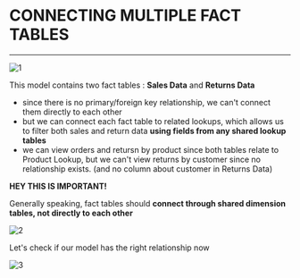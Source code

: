# CONNECTING MULTIPLE FACT TABLES
___


![1](https://github.com/anaswick/my_portfolio/assets/24541471/8be2789d-f0dd-48b3-8265-16b7053ac583)

This model contains two fact tables : **Sales Data** and **Returns Data**
- since there is no primary/foreign key relationship, we can't connect them directly to each other
- but we can connect each fact table to related lookups, which allows us to filter both sales and return data **using fields from any shared lookup tables**
- we can view orders and retursn by product since both tables relate to Product Lookup, but we can't view returns by customer since no relationship exists. (and no column about customer in Returns Data)

**HEY THIS IS IMPORTANT!**

Generally speaking, fact tables should **connect through shared dimension tables, not directly to each other**

![2](https://github.com/anaswick/my_portfolio/assets/24541471/dd01b7b2-9991-419f-9fea-cdb12af35772)

Let's check if our model has the right relationship now

![3](https://github.com/anaswick/my_portfolio/assets/24541471/5a4e4ab3-b31a-4bb4-b42a-45b3b646c89a)

